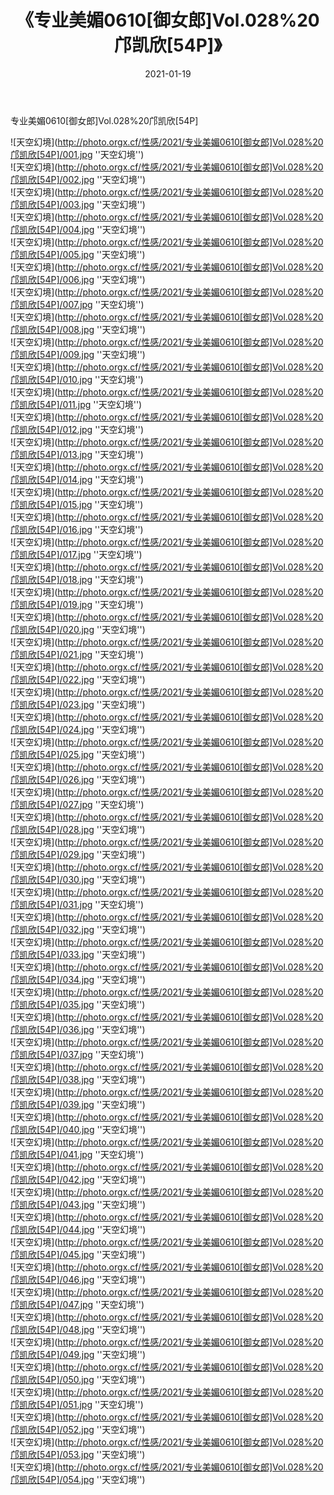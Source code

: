 ﻿---
layout: post
title: 《专业美媚0610[御女郎]Vol.028%20邝凯欣[54P]》
date: 2021-01-19
img: http://photo.orgx.cf/性感/2021/专业美媚0610[御女郎]Vol.028%20邝凯欣[54P]/000.jpg
tags: [美女,性感,泳衣]
---

专业美媚0610[御女郎]Vol.028%20邝凯欣[54P]



![天空幻境](http://photo.orgx.cf/性感/2021/专业美媚0610[御女郎]Vol.028%20邝凯欣[54P]/001.jpg ''天空幻境'')<br>
![天空幻境](http://photo.orgx.cf/性感/2021/专业美媚0610[御女郎]Vol.028%20邝凯欣[54P]/002.jpg ''天空幻境'')<br>
![天空幻境](http://photo.orgx.cf/性感/2021/专业美媚0610[御女郎]Vol.028%20邝凯欣[54P]/003.jpg ''天空幻境'')<br>
![天空幻境](http://photo.orgx.cf/性感/2021/专业美媚0610[御女郎]Vol.028%20邝凯欣[54P]/004.jpg ''天空幻境'')<br>
![天空幻境](http://photo.orgx.cf/性感/2021/专业美媚0610[御女郎]Vol.028%20邝凯欣[54P]/005.jpg ''天空幻境'')<br>
![天空幻境](http://photo.orgx.cf/性感/2021/专业美媚0610[御女郎]Vol.028%20邝凯欣[54P]/006.jpg ''天空幻境'')<br>
![天空幻境](http://photo.orgx.cf/性感/2021/专业美媚0610[御女郎]Vol.028%20邝凯欣[54P]/007.jpg ''天空幻境'')<br>
![天空幻境](http://photo.orgx.cf/性感/2021/专业美媚0610[御女郎]Vol.028%20邝凯欣[54P]/008.jpg ''天空幻境'')<br>
![天空幻境](http://photo.orgx.cf/性感/2021/专业美媚0610[御女郎]Vol.028%20邝凯欣[54P]/009.jpg ''天空幻境'')<br>
![天空幻境](http://photo.orgx.cf/性感/2021/专业美媚0610[御女郎]Vol.028%20邝凯欣[54P]/010.jpg ''天空幻境'')<br>
![天空幻境](http://photo.orgx.cf/性感/2021/专业美媚0610[御女郎]Vol.028%20邝凯欣[54P]/011.jpg ''天空幻境'')<br>
![天空幻境](http://photo.orgx.cf/性感/2021/专业美媚0610[御女郎]Vol.028%20邝凯欣[54P]/012.jpg ''天空幻境'')<br>
![天空幻境](http://photo.orgx.cf/性感/2021/专业美媚0610[御女郎]Vol.028%20邝凯欣[54P]/013.jpg ''天空幻境'')<br>
![天空幻境](http://photo.orgx.cf/性感/2021/专业美媚0610[御女郎]Vol.028%20邝凯欣[54P]/014.jpg ''天空幻境'')<br>
![天空幻境](http://photo.orgx.cf/性感/2021/专业美媚0610[御女郎]Vol.028%20邝凯欣[54P]/015.jpg ''天空幻境'')<br>
![天空幻境](http://photo.orgx.cf/性感/2021/专业美媚0610[御女郎]Vol.028%20邝凯欣[54P]/016.jpg ''天空幻境'')<br>
![天空幻境](http://photo.orgx.cf/性感/2021/专业美媚0610[御女郎]Vol.028%20邝凯欣[54P]/017.jpg ''天空幻境'')<br>
![天空幻境](http://photo.orgx.cf/性感/2021/专业美媚0610[御女郎]Vol.028%20邝凯欣[54P]/018.jpg ''天空幻境'')<br>
![天空幻境](http://photo.orgx.cf/性感/2021/专业美媚0610[御女郎]Vol.028%20邝凯欣[54P]/019.jpg ''天空幻境'')<br>
![天空幻境](http://photo.orgx.cf/性感/2021/专业美媚0610[御女郎]Vol.028%20邝凯欣[54P]/020.jpg ''天空幻境'')<br>
![天空幻境](http://photo.orgx.cf/性感/2021/专业美媚0610[御女郎]Vol.028%20邝凯欣[54P]/021.jpg ''天空幻境'')<br>
![天空幻境](http://photo.orgx.cf/性感/2021/专业美媚0610[御女郎]Vol.028%20邝凯欣[54P]/022.jpg ''天空幻境'')<br>
![天空幻境](http://photo.orgx.cf/性感/2021/专业美媚0610[御女郎]Vol.028%20邝凯欣[54P]/023.jpg ''天空幻境'')<br>
![天空幻境](http://photo.orgx.cf/性感/2021/专业美媚0610[御女郎]Vol.028%20邝凯欣[54P]/024.jpg ''天空幻境'')<br>
![天空幻境](http://photo.orgx.cf/性感/2021/专业美媚0610[御女郎]Vol.028%20邝凯欣[54P]/025.jpg ''天空幻境'')<br>
![天空幻境](http://photo.orgx.cf/性感/2021/专业美媚0610[御女郎]Vol.028%20邝凯欣[54P]/026.jpg ''天空幻境'')<br>
![天空幻境](http://photo.orgx.cf/性感/2021/专业美媚0610[御女郎]Vol.028%20邝凯欣[54P]/027.jpg ''天空幻境'')<br>
![天空幻境](http://photo.orgx.cf/性感/2021/专业美媚0610[御女郎]Vol.028%20邝凯欣[54P]/028.jpg ''天空幻境'')<br>
![天空幻境](http://photo.orgx.cf/性感/2021/专业美媚0610[御女郎]Vol.028%20邝凯欣[54P]/029.jpg ''天空幻境'')<br>
![天空幻境](http://photo.orgx.cf/性感/2021/专业美媚0610[御女郎]Vol.028%20邝凯欣[54P]/030.jpg ''天空幻境'')<br>
![天空幻境](http://photo.orgx.cf/性感/2021/专业美媚0610[御女郎]Vol.028%20邝凯欣[54P]/031.jpg ''天空幻境'')<br>
![天空幻境](http://photo.orgx.cf/性感/2021/专业美媚0610[御女郎]Vol.028%20邝凯欣[54P]/032.jpg ''天空幻境'')<br>
![天空幻境](http://photo.orgx.cf/性感/2021/专业美媚0610[御女郎]Vol.028%20邝凯欣[54P]/033.jpg ''天空幻境'')<br>
![天空幻境](http://photo.orgx.cf/性感/2021/专业美媚0610[御女郎]Vol.028%20邝凯欣[54P]/034.jpg ''天空幻境'')<br>
![天空幻境](http://photo.orgx.cf/性感/2021/专业美媚0610[御女郎]Vol.028%20邝凯欣[54P]/035.jpg ''天空幻境'')<br>
![天空幻境](http://photo.orgx.cf/性感/2021/专业美媚0610[御女郎]Vol.028%20邝凯欣[54P]/036.jpg ''天空幻境'')<br>
![天空幻境](http://photo.orgx.cf/性感/2021/专业美媚0610[御女郎]Vol.028%20邝凯欣[54P]/037.jpg ''天空幻境'')<br>
![天空幻境](http://photo.orgx.cf/性感/2021/专业美媚0610[御女郎]Vol.028%20邝凯欣[54P]/038.jpg ''天空幻境'')<br>
![天空幻境](http://photo.orgx.cf/性感/2021/专业美媚0610[御女郎]Vol.028%20邝凯欣[54P]/039.jpg ''天空幻境'')<br>
![天空幻境](http://photo.orgx.cf/性感/2021/专业美媚0610[御女郎]Vol.028%20邝凯欣[54P]/040.jpg ''天空幻境'')<br>
![天空幻境](http://photo.orgx.cf/性感/2021/专业美媚0610[御女郎]Vol.028%20邝凯欣[54P]/041.jpg ''天空幻境'')<br>
![天空幻境](http://photo.orgx.cf/性感/2021/专业美媚0610[御女郎]Vol.028%20邝凯欣[54P]/042.jpg ''天空幻境'')<br>
![天空幻境](http://photo.orgx.cf/性感/2021/专业美媚0610[御女郎]Vol.028%20邝凯欣[54P]/043.jpg ''天空幻境'')<br>
![天空幻境](http://photo.orgx.cf/性感/2021/专业美媚0610[御女郎]Vol.028%20邝凯欣[54P]/044.jpg ''天空幻境'')<br>
![天空幻境](http://photo.orgx.cf/性感/2021/专业美媚0610[御女郎]Vol.028%20邝凯欣[54P]/045.jpg ''天空幻境'')<br>
![天空幻境](http://photo.orgx.cf/性感/2021/专业美媚0610[御女郎]Vol.028%20邝凯欣[54P]/046.jpg ''天空幻境'')<br>
![天空幻境](http://photo.orgx.cf/性感/2021/专业美媚0610[御女郎]Vol.028%20邝凯欣[54P]/047.jpg ''天空幻境'')<br>
![天空幻境](http://photo.orgx.cf/性感/2021/专业美媚0610[御女郎]Vol.028%20邝凯欣[54P]/048.jpg ''天空幻境'')<br>
![天空幻境](http://photo.orgx.cf/性感/2021/专业美媚0610[御女郎]Vol.028%20邝凯欣[54P]/049.jpg ''天空幻境'')<br>
![天空幻境](http://photo.orgx.cf/性感/2021/专业美媚0610[御女郎]Vol.028%20邝凯欣[54P]/050.jpg ''天空幻境'')<br>
![天空幻境](http://photo.orgx.cf/性感/2021/专业美媚0610[御女郎]Vol.028%20邝凯欣[54P]/051.jpg ''天空幻境'')<br>
![天空幻境](http://photo.orgx.cf/性感/2021/专业美媚0610[御女郎]Vol.028%20邝凯欣[54P]/052.jpg ''天空幻境'')<br>
![天空幻境](http://photo.orgx.cf/性感/2021/专业美媚0610[御女郎]Vol.028%20邝凯欣[54P]/053.jpg ''天空幻境'')<br>
![天空幻境](http://photo.orgx.cf/性感/2021/专业美媚0610[御女郎]Vol.028%20邝凯欣[54P]/054.jpg ''天空幻境'')<br>